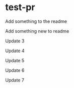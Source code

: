 # test-pr

Add something to the readme


Add something new to readme


Update 3

Update 4

Update 5

Update 6

Update 7
